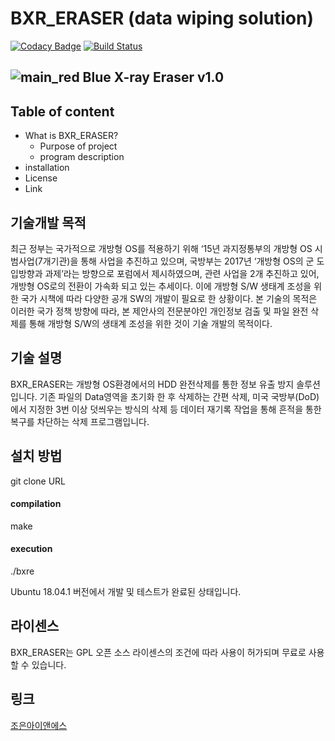 BXR_ERASER (data wiping solution)
=================================
[![Codacy Badge](https://api.codacy.com/project/badge/Grade/eda5325fb8144c9bba8e48eaa852d300)](https://app.codacy.com/app/joeunins/bxr_eraser?utm_source=github.com&utm_medium=referral&utm_content=joeunins/bxr_eraser&utm_campaign=Badge_Grade_Dashboard)
[![Build Status](https://travis-ci.org/joeunins/bxr_eraser.svg?branch=master)](https://travis-ci.org/joeunins/bxr_eraser)

![main_red](https://user-images.githubusercontent.com/40619246/61026393-246a4900-a3ee-11e9-8ca5-812c288f83da.png)
Blue X-ray Eraser v1.0
----------------------

Table of content
----------------

* What is BXR_ERASER?
  * Purpose of project
  * program description
* installation
* License
* Link

기술개발 목적
-------------
최근 정부는 국가적으로 개방형 OS를 적용하기 위해  ‘15년 과지정통부의 개방형 OS 시범사업(7개기관)을 통해 사업을 추진하고 있으며,  국방부는 2017년 ‘개방형 OS의 군 도입방향과 과제’라는 방향으로 포럼에서 제시하였으며, 관련 사업을 2개 추진하고 있어, 개방형 OS로의 전환이 가속화 되고 있는 추세이다. 이에 개방형 S/W  생태계 조성을 위한 국가 시책에 따라 다양한 공개 SW의 개발이 필요로 한 상황이다. 본 기술의 목적은 이러한 국가 정책 방향에 따라, 본 제안사의 전문분야인 개인정보 검출 및 파일 완전 삭제를 통해 개방형 S/W의 생태계 조성을 위한 것이 기술 개발의 목적이다.

기술 설명
--------
BXR_ERASER는 개방형 OS환경에서의 HDD 완전삭제를 통한 정보 유출 방지 솔루션입니다. 기존 파일의 Data영역을 초기화 한 후 삭제하는 간편 삭제, 미국 국방부(DoD)에서 지정한 3번 이상 덧씌우는 방식의 삭제 등 데이터 재기록 작업을 통해 흔적을 통한 복구를 차단하는 삭제 프로그램입니다.

설치 방법
---------
git clone URL
#### compilation
make
#### execution
./bxre

Ubuntu 18.04.1 버전에서 개발 및 테스트가 완료된 상태입니다.

라이센스
--------
BXR_ERASER는 GPL 오픈 소스 라이센스의 조건에 따라 사용이 허가되며 무료로 사용할 수 있습니다.

링크
----
[조은아이앤에스](http://www.joeunins.com/src/home.html)


